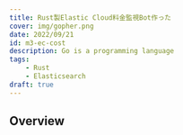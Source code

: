 ```yaml
---
title: Rust製Elastic Cloud料金監視Bot作った
cover: img/gopher.png
date: 2022/09/21
id: m3-ec-cost
description: Go is a programming language
tags:
    - Rust
    - Elasticsearch
draft: true
---
```


## Overview
